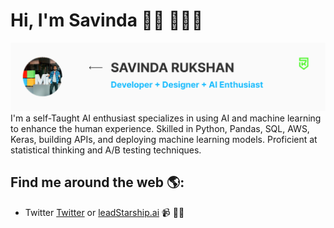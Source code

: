 # Hi, I'm Savinda 👋🏾 🧑🏾‍💻

<img src="https://raw.githubusercontent.com/Savinda/Savinda/master/Positive.png" alt="banner that says Savinda Rukshan - self-Taught Machine Learning Enthusiast">
I'm a self-Taught AI enthusiast specializes in using AI and machine learning to enhance the human experience.
Skilled in Python, Pandas, SQL, AWS, Keras, building APIs, and deploying machine learning models. Proficient at statistical thinking and A/B testing techniques.

## Find me around the web 🌎:
- Twitter <a href="https://twitter.com/savindarukshan">Twitter</a> or <a href="https://leadstarship.com">leadStarship.ai</a> 📹 ✍🏾
